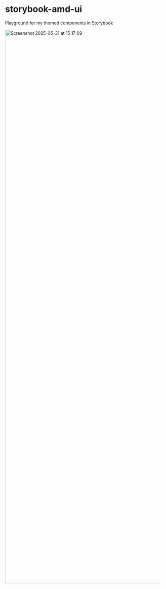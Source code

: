 # storybook-amd-ui

Playground for my themed components in Storybook

<img width="1787" alt="Screenshot 2025-05-31 at 15 17 09" src="https://github.com/user-attachments/assets/ef87e730-ccdc-4e95-9b8e-804e181e0b63" />
